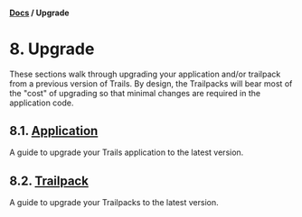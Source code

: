 #### [Docs](../) / Upgrade

# 8. Upgrade

These sections walk through upgrading your application and/or trailpack from a previous version of Trails. By design, the Trailpacks will bear most of the "cost" of upgrading so that minimal changes are required in the application code.

## 8.1. [Application](app.md)

A guide to upgrade your Trails application to the latest version.

## 8.2. [Trailpack](trailpack.md)

A guide to upgrade your Trailpacks to the latest version.

